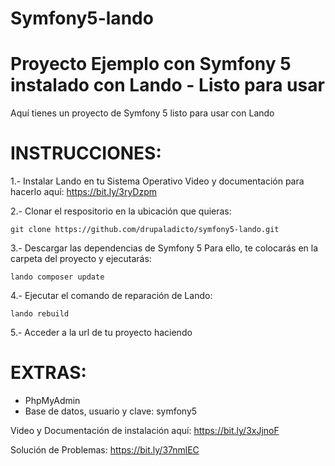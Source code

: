 # Symfony5-lando
Proyecto Ejemplo con Symfony 5 instalado con Lando - Listo para usar
====================================================================

Aquí tienes un proyecto de Symfony 5 listo para usar con Lando

INSTRUCCIONES:
==============
1.- Instalar Lando en tu Sistema Operativo
    Video y documentación para hacerlo aquí: https://bit.ly/3ryDzpm
	
2.- Clonar el respositorio en la ubicación que quieras:

    git clone https://github.com/drupaladicto/symfony5-lando.git

3.- Descargar las dependencias de Symfony 5
    Para ello, te colocarás en la carpeta del proyecto y ejecutarás: 
    
	lando composer update 	
	
4.- Ejecutar el comando de reparación de Lando:
    
    lando rebuild

5.- Acceder a la url de tu proyecto haciendo


EXTRAS:
=======
* PhpMyAdmin
* Base de datos, usuario y clave: symfony5 

Video y Documentación de instalación aquí: https://bit.ly/3xJjnoF

Solución de Problemas: https://bit.ly/37nmlEC
